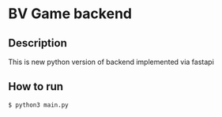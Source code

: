 # BV Game backend
## Description
This is new python version of backend implemented via fastapi

## How to run  

    $ python3 main.py

